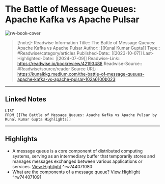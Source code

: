# The Battle of Message Queues: Apache Kafka vs Apache Pulsar

![rw-book-cover](https://miro.medium.com/v2/resize:fit:1200/1*vHDxD0-BD2YXfoiIDiTuPA.jpeg)
<br>
>[!note]- Readwise Information
>Title:: The Battle of Message Queues: Apache Kafka vs Apache Pulsar
>Author:: [[Kunal Kumar Gupta]]
>Type:: #Readwise/category/articles
>Published-Date:: [[2023-10-07]]
>Last-Highlighted-Date:: [[2024-07-09]]
>Readwise-Link:: https://readwise.io/bookreview/42193488
>Readwise-Source:: #Readwise/source/reader
>Source URL:: https://kunalkkg.medium.com/the-battle-of-message-queues-apache-kafka-vs-apache-pulsar-102a6100b023
--- 

## Linked Notes
```dataview
LIST
FROM [[The Battle of Message Queues: Apache Kafka vs Apache Pulsar by Kunal Kumar Gupta Highlights]]
```

---

## Highlights
- A message queue is a core component of distributed computing systems, serving as an intermediary buffer that temporarily stores and manages messages exchanged between various applications or services. [View Highlight](https://readwise.io/open/744071080) ^rw744071080
- What are the components of a message queue? [View Highlight](https://readwise.io/open/744071091) ^rw744071091

